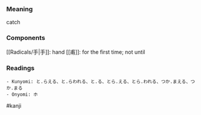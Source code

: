 ### Meaning

catch

### Components

[[Radicals/手|手]]: hand [[甫]]: for the first time; not until

### Readings

```
- Kunyomi: と.らえる、と.らわれる、と.る、とら.える、とら.われる、つか.まえる、つか.まる
- Onyomi: ホ
```

#kanji
